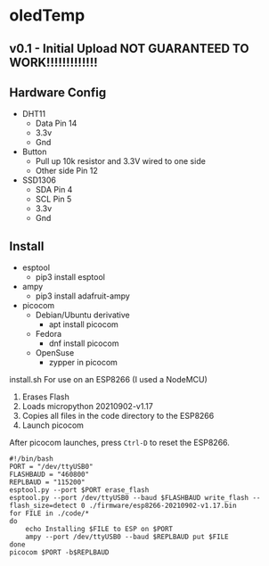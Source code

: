 # oledTemp
## v0.1 - Initial Upload NOT GUARANTEED TO WORK!!!!!!!!!!!!!

## Hardware Config
- DHT11
  - Data Pin 14
  - 3.3v
  - Gnd
- Button
  - Pull up 10k resistor and 3.3V wired to one side
  - Other side Pin 12
- SSD1306
  - SDA Pin 4
  - SCL Pin 5
  - 3.3v
  - Gnd

## Install
- esptool
  - pip3 install esptool
- ampy
  - pip3 install adafruit-ampy
- picocom
  - Debian/Ubuntu derivative
    - apt install picocom
  - Fedora
    - dnf install picocom
  - OpenSuse
    - zypper in picocom

install.sh
For use on an ESP8266 (I used a NodeMCU)
1) Erases Flash
2) Loads micropython 20210902-v1.17
3) Copies all files in the code directory to the ESP8266
4) Launch picocom

After picocom launches, press `Ctrl-D` to reset the ESP8266.
```
#!/bin/bash
PORT = "/dev/ttyUSB0"
FLASHBAUD = "460800"
REPLBAUD = "115200"
esptool.py --port $PORT erase_flash
esptool.py --port /dev/ttyUSB0 --baud $FLASHBAUD write_flash --flash_size=detect 0 ./firmware/esp8266-20210902-v1.17.bin
for FILE in ./code/*
do 
    echo Installing $FILE to ESP on $PORT
    ampy --port /dev/ttyUSB0 --baud $REPLBAUD put $FILE
done
picocom $PORT -b$REPLBAUD
```